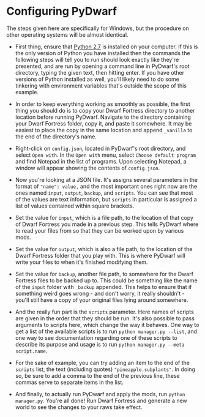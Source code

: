 # Configuring PyDwarf

The steps given here are specifically for Windows, but the procedure on other operating systems will be almost identical.

- First thing, ensure that [Python 2.7](https://www.python.org/download/releases/2.7.8/) is installed on your computer. If this is the only version of Python you have installed then the commands the following steps will tell you to run should look exactly like they're presented, and are run by opening a command line in PyDwarf's root directory, typing the given text, then hitting enter. If you have other versions of Python installed as well, you'll likely need to do some tinkering with environment variables that's outside the scope of this example.

- In order to keep everything working as smoothly as possible, the first thing you should do is to copy your Dwarf Fortress directory to another location before running PyDwarf. Navigate to the directory containing your Dwarf Fortress folder, copy it, and paste it somewhere. It may be easiest to place the copy in the same location and append `_vanilla` to the end of the directory's name.

- Right-click on `config.json`, located in PyDwarf's root directory, and select `Open with`. In the `Open with` menu, select `Choose default program` and find Notepad in the list of programs. Upon selecting Notepad, a window will appear showing the contents of `config.json`.

- Now you're looking at a JSON file. It's assigns several parameters in the format of `"name": value,` and the most important ones right now are the ones named `input`, `output`, `backup`, and `scripts`. You can see that most of the values are text information, but `scripts` in particular is assigned a list of values contained within square brackets.

- Set the value for `input`, which is a file path, to the location of that copy of Dwarf Fortress you made in a previous step. This tells PyDwarf where to read your files from so that they can be worked upon by various mods.

- Set the value for `output`, which is also a file path, to the location of the Dwarf Fortress folder that you play with. This is where PyDwarf will write your files to when it's finished modifying them.

- Set the value for `backup`, another file path, to somewhere for the Dwarf Fortress files to be backed up to. This could be something like the name of the `input` folder with `_backup` appended. This helps to ensure that if something weird goes wrong - and don't worry, it really shouldn't - you'll still have a copy of your original files lying around somewhere.

- And the really fun part is the `scripts` parameter. Here names of scripts are given in the order that they should be run. It's also possible to pass arguments to scripts here, which change the way it behaves. One way to get a list of the available scripts is to run `python manager.py --list`, and one way to see documentation regarding one of these scripts to describe its purpose and usage is to run `python manager.py --meta script.name`.

- For the sake of example, you can try adding an item to the end of the `scripts` list, the text (including quotes) `"pineapple.subplants"`. In doing so, be sure to add a comma to the end of the previous line, these commas serve to separate items in the list.

- And finally, to actually run PyDwarf and apply the mods, run `python manager.py`. You're all done! Run Dwarf Fortress and generate a new world to see the changes to your raws take effect.
